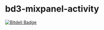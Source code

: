 bd3-mixpanel-activity
=====================

[![Bitdeli Badge](https://d2weczhvl823v0.cloudfront.net/tuulos/bd3-mixpanel-activity/trend.png)](https://bitdeli.com/free "Bitdeli Badge")

